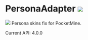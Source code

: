 # PersonaAdapter [![](https://poggit.pmmp.io/shield.state/PersonaAdapter)](https://poggit.pmmp.io/p/PersonaAdapter)
<a href="https://poggit.pmmp.io/p/PersonaAdapter"><img src="https://poggit.pmmp.io/shield.state/PersonaAdapter"></a>
Persona skins fix for PocketMine.

Current API: 4.0.0
